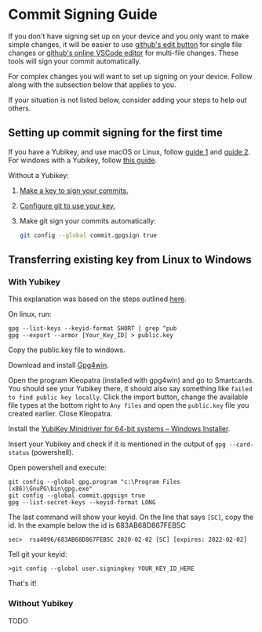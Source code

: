 # Commit Signing Guide

If you don't have signing set up on your device and you only want to make simple changes, it will be easier to use [github's edit button](https://docs.github.com/en/repositories/working-with-files/managing-files/editing-files) for single file changes or [github's online VSCode editor](https://docs.github.com/en/codespaces/the-githubdev-web-based-editor#opening-the-githubdev-editor) for multi-file changes. These tools will sign your commit automatically.

For complex changes you will want to set up signing on your device.
Follow along with the subsection below that applies to you.

If your situation is not listed below, consider adding your steps to help out others.

## Setting up commit signing for the first time

If you have a Yubikey, and use macOS or Linux, follow [guide 1](https://dev.to/paulmicheli/using-your-yubikey-to-get-started-with-gpg-3h4k) and [guide 2](https://dev.to/paulmicheli/using-your-yubikey-for-signed-git-commits-4l73).
For windows with a Yubikey, follow [this guide](https://scatteredcode.net/signing-git-commits-using-yubikey-on-windows/).

Without a Yubikey:
  1. [Make a key to sign your commits.](https://docs.github.com/en/authentication/managing-commit-signature-verification/generating-a-new-gpg-key)
  2. [Configure git to use your key.](https://docs.github.com/en/authentication/managing-commit-signature-verification/telling-git-about-your-signing-key)
  3. Make git sign your commits automatically:

     ```sh
     git config --global commit.gpgsign true
     ```

## Transferring existing key from Linux to Windows

### With Yubikey

This explanation was based on the steps outlined [here](https://scatteredcode.net/signing-git-commits-using-yubikey-on-windows/).

On linux, run:
```
gpg --list-keys --keyid-format SHORT | grep ^pub
gpg --export --armor [Your_Key_ID] > public.key
```

Copy the public.key file to windows.

Download and install [Gpg4win](https://www.gpg4win.org/get-gpg4win.html).

Open the program Kleopatra (installed with gpg4win) and go to Smartcards.
You should see your Yubikey there, it should also say something like `failed to find public key locally`. Click the import button, change the available file types at the bottom right to `Any files` and open the `public.key` file you created earlier.
Close Kleopatra.

Install the [YubiKey Minidriver for 64-bit systems – Windows Installer](https://www.yubico.com/support/download/smart-card-drivers-tools/).

Insert your Yubikey and check if it is mentioned in the output of `gpg --card-status` (powershell).

Open powershell and execute:
```
git config --global gpg.program "c:\Program Files (x86)\GnuPG\bin\gpg.exe"
git config --global commit.gpgsign true
gpg --list-secret-keys --keyid-format LONG
```
The last command will show your keyid. On the line that says `[SC]`, copy the id.
In the example below the id is 683AB68D867FEB5C
```
sec>  rsa4096/683AB68D867FEB5C 2020-02-02 [SC] [expires: 2022-02-02]
```

Tell git your keyid:
```
>git config --global user.signingkey YOUR_KEY_ID_HERE
```

That's it!

### Without Yubikey

TODO

 
